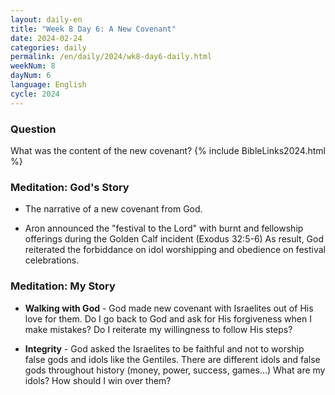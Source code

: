 ```yaml
---
layout: daily-en
title: "Week 8 Day 6: A New Covenant"
date: 2024-02-24
categories: daily
permalink: /en/daily/2024/wk8-day6-daily.html
weekNum: 8
dayNum: 6
language: English
cycle: 2024
---
```


### Question     
What was the content of the new covenant?
{% include BibleLinks2024.html %} 

### Meditation: God's Story   
+ The narrative of a new covenant from God. 

+ Aron announced the "festival to the Lord" with burnt and fellowship offerings during the Golden Calf incident (Exodus 32:5-6) As result, God reiterated the forbiddance on idol worshipping and obedience on festival celebrations. 

### Meditation: My Story   
+ **Walking with God** - God made new covenant with Israelites out of His love for them. Do I go back to God and ask for His forgiveness when I make mistakes? Do I reiterate my willingness to follow His steps? 

+ **Integrity** - God asked the Israelites to be faithful and not to worship false gods and idols like the Gentiles. There are different idols and false gods throughout history (money, power, success, games...)  What are my idols? How should I win over them? 
